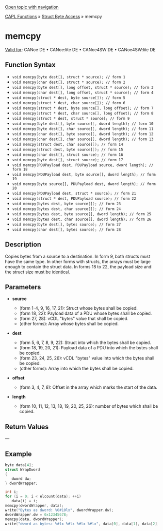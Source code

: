 [Open topic with navigation](../../../../../CANoeDEFamily.htm#Topics/CAPLFunctions/StructByteAccess/Functions/CAPLfunctionMemCpy.md)

[CAPL Functions](../../CAPLfunctions.md) » [Struct Byte Access](../CAPLfunctionsStructByteAccessOverview.md) » memcpy

# memcpy

[Valid for](../../../Shared/FeatureAvailability.md):  CANoe DE • CANoe:lite DE • CANoe4SW DE • CANoe4SW:lite DE

## Function Syntax

- `void memcpy(byte dest[], struct * source); // form 1`
- `void memcpy(char dest[], struct * source); // form 2`
- `void memcpy(byte dest[], long offset, struct * source); // form 3`
- `void memcpy(char dest[], long offset, struct * source); // form 4`
- `void memcpy(struct * dest, byte source[]); // form 5`
- `void memcpy(struct * dest, char source[]); // form 6`
- `void memcpy(struct * dest, byte source[], long offset); // form 7`
- `void memcpy(struct * dest, char source[], long offset); // form 8`
- `void memcpy(struct * dest, struct * source); // form 9`
- `void memcpy(byte dest[], byte source[], dword length); // form 10`
- `void memcpy(byte dest[], char source[], dword length); // form 11`
- `void memcpy(char dest[], byte source[], dword length); // form 12`
- `void memcpy(char dest[], char source[], dword length); // form 13`
- `void memcpy(struct dest, char source[]); // form 14`
- `void memcpy(struct dest, byte source[]); // form 15`
- `void memcpy(char dest[], struct source); // form 16`
- `void memcpy(byte dest[], struct source); // form 17`
- `void memcpy(PDUPayload dest, PDUPayload source, dword length); // form 18`
- `void memcpy(PDUPayload dest, byte source[], dword length); // form 19`
- `void memcpy(byte source[], PDUPayload dest, dword length); // form 20`
- `void memcpy(PDUPayload dest, struct * source); // form 21`
- `void memcpy(struct * dest, PDUPayload source); // form 22`
- `void memcpy(bytes dest, byte source[]); // form 23`
- `void memcpy(bytes dest, char source[]); // form 24`
- `void memcpy(bytes dest, byte source[], dword length); // form 25`
- `void memcpy(bytes dest, char source[], dword length); // form 26`
- `void memcpy(byte dest[], bytes source); // form 27`
- `void memcpy(char dest[], bytes source); // form 28`

## Description

Copies bytes from a source to a destination. In form 9, both structs must have the same type. In other forms with structs, the arrays must be large enough to contain the struct data. In forms 18 to 22, the payload size and the struct size must be identical.

## Parameters

- **source**
  - (form 1-4, 9, 16, 17, 21): Struct whose bytes shall be copied.
  - (form 18, 22): Payload data of a PDU whose bytes shall be copied.
  - (form 27, 28): vCDL "bytes" value that shall be copied.
  - (other forms): Array whose bytes shall be copied.

- **dest**
  - (form 5, 6, 7, 8, 9, 22): Struct into which the bytes shall be copied.
  - (form 18, 19, 20, 21): Payload data of a PDU into which the bytes shall be copied.
  - (form 23, 24, 25, 26): vCDL "bytes" value into which the bytes shall be copied.
  - (other forms): Array into which the bytes shall be copied.

- **offset**
  - (form 3, 4, 7, 8): Offset in the array which marks the start of the data.

- **length**
  - (form 10, 11, 12, 13, 18, 19, 20, 25, 26): number of bytes which shall be copied.

## Return Values

—

## Example

```c
byte data[4];
struct WrapDword
{
   dword dw;
} dwordWrapper;

int i;
for (i = 0; i < elcount(data); ++i)
   data[i] = i;
memcpy(dwordWrapper, data);
write("Bytes as dword: %0#10lx", dwordWrapper.dw);
dwordWrapper.dw = 0x12345678;
memcpy(data, dwordWrapper);
write("dword as bytes: %#lx %#lx %#lx %#lx", data[0], data[1], data[2], data[3]);
```
